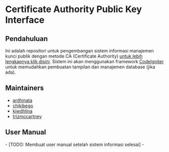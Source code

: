 Certificate Authority Public Key Interface
==========================================

Pendahuluan
-----------

Ini adalah repositori untuk pengembangan sistem informasi manajemen kunci publik dengan metode CA (Certificate Authority) [untuk lebih lengkapnya klik disini](http://en.wikipedia.org/wiki/Certificate_authority). Sistem ini akan menggunakan framework [CodeIgniter](http://www.codeigniter.com/) untuk memudahkan pembuatan tampilan dan manajemen database (jika ada).

Maintainers
-----------

-	[ardhinata](http://github.com/ardhinata/)
-	[chikibego](http://github.com/chikibego/)
-	[kjwdhlina](http://github.com/kjwdhlina/)
-	[trizmccartney](http://github.com/trizmccartney/)

User Manual
-----------

\- [TODO: Membuat user manual setelah sistem informasi selesai] -
